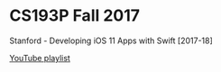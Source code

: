 # CS193P Fall 2017

Stanford - Developing iOS 11 Apps with Swift [2017-18]

[YouTube playlist](https://youtube.com/playlist?list=PL3d_SFOiG7_8ofjyKzX6Nl1wZehbdiZC_)
